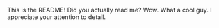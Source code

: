 This is the README! Did you actually read me? Wow. What a cool guy. I appreciate your attention to detail.
